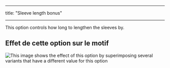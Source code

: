 - - -
title: "Sleeve length bonus"
- - -

This option controls how long to lengthen the sleeves by.

## Effet de cette option sur le motif

![This image shows the effect of this option by superimposing several variants that have a different value for this option](hugo_sleevelengthbonus_sample.svg "Effect of this option on the pattern")
